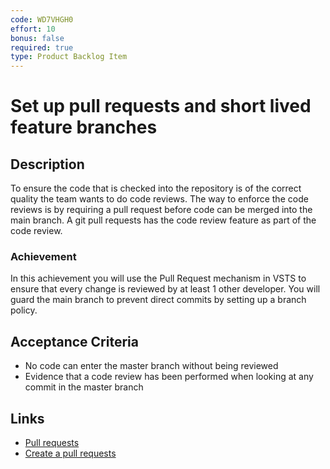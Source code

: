 ```yaml
---
code: WD7VHGH0
effort: 10
bonus: false
required: true
type: Product Backlog Item 
---
```

# Set up pull requests and short lived feature branches #

## Description ##
To ensure the code that is checked into the repository is of the correct quality the team wants to do code reviews. The way to enforce the code reviews is by requiring a pull request before code can be merged into the main branch. A git pull requests has the code review feature as part of the code review.

### Achievement ###
In this achievement you will use the Pull Request mechanism in VSTS to ensure that every change is reviewed by at least 1 other developer. You will guard the main branch to prevent direct commits by setting up a branch policy.

## Acceptance Criteria ##
* No code can enter the master branch without being reviewed
* Evidence that a code review has been performed when looking at any commit in the master branch

## Links ##
* [Pull requests](https://docs.microsoft.com/en-us/vsts/git/pull-requests-overview?view=vsts)
* [Create a pull requests](https://docs.microsoft.com/en-us/vsts/git/tutorial/pullrequest?view=vsts)